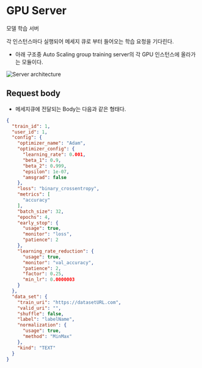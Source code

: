 # GPU Server

모델 학습 서버

각 인스턴스마다 실행되어 메세지 큐로 부터 들어오는 학습 요청을 기다린다.

- 아래 구조중 Auto Scaling group training server의 각 GPU 인스턴스에 올라가는 모듈이다.

![Server architecture](https://s3-us-west-2.amazonaws.com/secure.notion-static.com/fb033e2e-dcf5-4973-9509-371100390d0e/1631782278776.png)


## Request body

- 메세지큐에 전달되는 Body는 다음과 같은 형태다.

```json
{
  "train_id": 1,
  "user_id": 1,
  "config": {
    "optimizer_name": "Adam",
    "optimizer_config": {
      "learning_rate": 0.001,
      "beta_1": 0.9,
      "beta_2": 0.999,
      "epsilon": 1e-07,
      "amsgrad": false
    },
    "loss": "binary_crossentropy",
    "metrics": [
      "accuracy"
    ],
    "batch_size": 32,
    "epochs": 4,
    "early_stop": {
      "usage": true,
      "monitor": "loss",
      "patience": 2
    },
    "learning_rate_reduction": {
      "usage": true,
      "monitor": "val_accuracy",
      "patience": 2,
      "factor": 0.25,
      "min_lr": 0.0000003
    }
  },
  "data_set": {
    "train_uri": "https://datasetURL.com",
    "valid_uri": "",
    "shuffle": false,
    "label": "labelName",
    "normalization": {
      "usage": true,
      "method": "MinMax"
    },
    "kind": "TEXT"
  }
}

```

